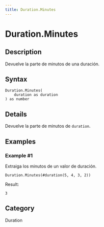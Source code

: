 ```yaml
---
title: Duration.Minutes
---
```


# Duration.Minutes


## Description

Devuelve la parte de minutos de una duración.


## Syntax

```powerquery
Duration.Minutes(
    duration as duration
) as number
```


## Details

Devuelve la parte de minutos de <code>duration</code>.


## Examples

### Example #1 
Extraiga los minutos de un valor de duración.
```powerquery
Duration.Minutes(#duration(5, 4, 3, 2))
```

Result: 
```powerquery
3
```




## Category
Duration
